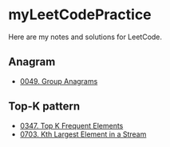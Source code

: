 # myLeetCodePractice

Here are my notes and solutions for LeetCode.

## Anagram 
- [0049. Group Anagrams](/Notes/0049_Group_Anagrams.md)



## Top-K pattern
- [0347. Top K Frequent Elements](/Notes/0347_Top_K_Frequent_Elements.md)
- [0703. Kth Largest Element in a Stream](/Notes/0703_Kth_Largest_Element_in_a_Stream.md)